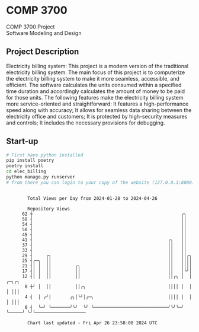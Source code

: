# COMP 3700
COMP 3700 Project  
Software Modeling and Design
## Project Description
Electricity billing system: This project is a modern version of the traditional electricity billing system. The main focus of this project is to computerize the electricity billing system to make it more seamless, accessible, and efficient. The software calculates the units consumed within a specified time duration and accordingly calculates the amount of money to be paid for those units. The following features make the electricity billing system more service-oriented and straightforward: It features a high-performance speed along with accuracy; It allows for seamless data sharing between the electricity office and customers; It is protected by high-security measures and controls; It includes the necessary provisions for debugging.

## Start-up
```bash
# First have python installed
pip install poetry
poetry install
cd elec_billing
python manage.py runserver
# from there you can login to your copy of the website (127.0.0.1:8000), default creds are admin/admin
```

```

        Total Views per Day from 2024-01-28 to 2024-04-26

        Repository Views
      62 ┼                                                        ╭╮
      58 ┤                                                        ││
      54 ┤                                                        ││
      50 ┤                                                        ││
      45 ┤                                                        ││
      41 ┤                                                   ╭╮   ││
      37 ┤                                                   ││   ││
      33 ┤                                                   ││   ││
      29 ┤     ╭╮                                            ││   ││╭╮
      25 ┤╭─╮  ││                                            ││   ││││
      21 ┤│ │  ││         ╭╮                                 ││   ││││
      17 ┤│ │  ││         ││                                 ││   │╰╯│
      12 ┤│ │  ││         ││                                 ││╭╮ │  │     ╭─╮╭╮
       8 ┼╯ │  ││         ││╭╮                               ││││ │  │     │ │││
       4 ┤  │ ╭╯│       ╭╮│╰╯│╭─╮                            ││││ │  │     │ │││
       0 ┤  ╰─╯ ╰───────╯╰╯  ╰╯ ╰────────────────────────────╯╰╯╰─╯  ╰─────╯ ╰╯╰───────────────────

        Chart last updated - Fri Apr 26 23:58:08 2024 UTC
        
```
